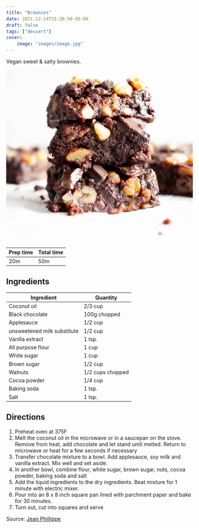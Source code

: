 ```yaml
---
title: "Brownies"
date: 2021-12-24T15:30:50-05:00
draft: false
tags: ["dessert"]
cover:
    image: "images/image.jpg"
---
```



Vegan sweet & salty brownies.

![](images/image.jpg)

|Prep time|Total time|
--- | ---
|20m|50m|


## Ingredients

|Ingredient|Quantity|
--- | ---
Coconut oil | 2/3 cup
Black chocolate | 100g chopped
Applesauce | 1/2 cup
unsweetened milk substitute | 1/2 cup
Vanilla extract | 1 tsp.
All purpose flour | 1 cup
White sugar | 1 cup
Brown sugar | 1/2 cup
Walnuts | 1/2 cups chopped
Cocoa powder | 1/4 cup
Baking soda | 1 tsp.
Salt | 1 tsp.

## Directions

1. Preheat oven at 375F
1. Melt the coconut oil in the microwave or in a saucepan on the stove. Remove from heat, add chocolate and let stand until melted. Return to microwave or heat for a few seconds if necessary
1. Transfer chocolate mixture to a bowl. Add applesauce, soy milk and vanilla extract. Mix well and set aside.
1. In another bowl, combine flour, white sugar, brown sugar, nuts, cocoa powder, baking soda and salt
1. Add the liquid ingredients to the dry ingredients. Beat mixture for 1 minute with electric mixer. 
1. Pour into an 8 x 8 inch square pan lined with parchment paper and bake for 30 minutes.
1. Turn out, cut into squares and serve


Source: [Jean Phillippe](https://www.renaud-bray.com/Livres_Produit.aspx?id=2915278&def=Mes+grands+classiques+v%c3%a9ganes%2cCYR%2c+JEAN-PHILIPPE%2c9782924646502)
